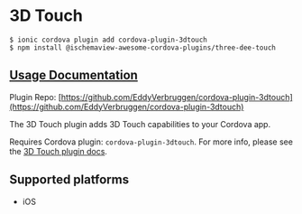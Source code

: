 # 3D Touch

```
$ ionic cordova plugin add cordova-plugin-3dtouch
$ npm install @ischemaview-awesome-cordova-plugins/three-dee-touch
```

## [Usage Documentation](https://danielsogl.gitbook.io/awesome-cordova-plugins/plugins/three-dee-touch/)

Plugin Repo: [https://github.com/EddyVerbruggen/cordova-plugin-3dtouch](https://github.com/EddyVerbruggen/cordova-plugin-3dtouch)

The 3D Touch plugin adds 3D Touch capabilities to your Cordova app.

Requires Cordova plugin: `cordova-plugin-3dtouch`. For more info, please see the [3D Touch plugin docs](https://github.com/EddyVerbruggen/cordova-plugin-3dtouch).

## Supported platforms

- iOS
  


